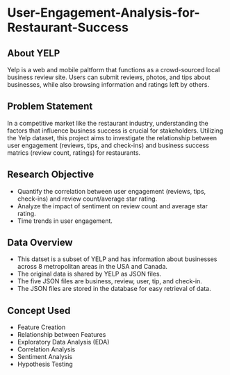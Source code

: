 # User-Engagement-Analysis-for-Restaurant-Success

## About YELP
Yelp is a web and mobile paltform that functions as a crowd-sourced local business review site. Users can submit reviews, photos, and tips about businesses, while also browsing information and ratings left by others.

## Problem Statement 
In a competitive market like the restaurant industry, understanding the factors that influence business success is crucial for stakeholders. Utilizing the Yelp dataset, this project aims to investigate the relationship between user engagement (reviews, tips, and check-ins) and business success matrics (review count, ratings) for restaurants.

## Research Objective
* Quantify the correlation between user engagement (reviews, tips, check-ins) and review count/average star rating.
* Analyze the impact of sentiment on review count and average star rating.
* Time trends in user engagement.

## Data Overview
* This datset is a subset of YELP and has information about businesses across 8 metropolitan areas in the USA and Canada.
* The original data is shared by YELP as JSON files.
* The five JSON files are business, review, user, tip, and check-in.
* The JSON files are stored in the database for easy retrieval of data.

## Concept Used
* Feature Creation
* Relationship between Features
* Exploratory Data Analysis (EDA)
* Correlation Analysis
* Sentiment Analysis
* Hypothesis Testing
  
